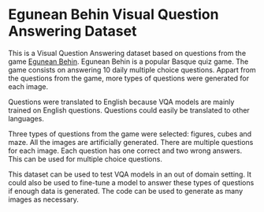 # Egunean Behin Visual Question Answering Dataset

This is a Visual Question Answering dataset based on questions from the game [Egunean Behin](https://www.codesyntax.com/eu/proiektuak/egunean-behin). Egunean Behin is a popular Basque quiz game. The game consists on answering 10 daily multiple choice questions. Appart from the questions from the game, more types of questions were generated for each image.

Questions were translated to English because VQA models are mainly trained on English questions. Questions could easily be translated to other languages.

Three types of questions from the game were selected: figures, cubes and maze. All the images are artificially generated. There are multiple questions for each image. Each question has one correct and two wrong answers. This can be used for multiple choice questions.

This dataset can be used to test VQA models in an out of domain setting. It could also be used to fine-tune a model to answer these types of questions if enough data is generated. The code can be used to generate as many images as necessary.